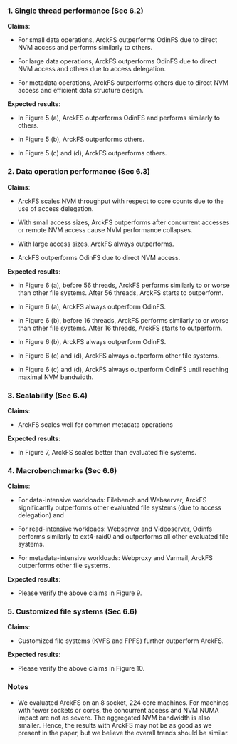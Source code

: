 
### 1. Single thread performance (Sec 6.2)

**Claims**: 
* For small data operations, ArckFS outperforms OdinFS due to direct NVM access and performs similarly to others. 

* For large data operations, ArckFS outperforms OdinFS due to direct NVM access and others due to access delegation. 

* For metadata operations, ArckFS outperforms others due to direct NVM access and efficient data structure design. 


**Expected results**: 
* In Figure 5 (a), ArckFS outperforms OdinFS and performs similarly to others.

* In Figure 5 (b), ArckFS outperforms others.

* In Figure 5 (c) and (d), ArckFS outperforms others. 


### 2. Data operation performance (Sec 6.3)

**Claims**: 

* ArckFS scales NVM throughput with respect to core counts due to the use of access delegation. 

* With small access sizes, ArckFS outperforms after concurrent accesses or remote NVM access cause NVM performance collapses. 

* With large access sizes, ArckFS always outperforms. 

* ArckFS outperforms OdinFS due to direct NVM access. 


**Expected results**: 
* In Figure 6 (a), before 56 threads, ArckFS performs similarly to or worse than other file systems. After 56 threads, ArckFS starts to outperform. 

* In Figure 6 (a), ArckFS always outperform OdinFS. 

* In Figure 6 (b), before 16 threads, ArckFS performs similarly to or worse than other file systems. After 16 threads, ArckFS starts to outperform. 

* In Figure 6 (b), ArckFS always outperform OdinFS. 

* In Figure 6 (c) and (d), ArckFS always outperform other file systems. 

* In Figure 6 (c) and (d), ArckFS always outperform OdinFS until reaching maximal NVM bandwidth. 

### 3. Scalability (Sec 6.4)

**Claims**: 

* ArckFS scales well for common metadata operations 

**Expected results**: 

* In Figure 7, ArckFS scales better than evaluated file systems. 


### 4. Macrobenchmarks (Sec 6.6)

**Claims**: 

* For data-intensive workloads: Filebench and Webserver, ArckFS significantly outperforms other evaluated file systems (due to access delegation) and 

* For read-intensive workloads: Webserver and Videoserver, Odinfs performs similarly to ext4-raid0 and outperforms all other evaluated file systems. 

* For metadata-intensive workloads: Webproxy and Varmail, ArckFS outperforms other file systems. 

**Expected results**: 

* Please verify the above claims in Figure 9. 


### 5. Customized file systems (Sec 6.6)

**Claims**: 

* Customized file systems (KVFS and FPFS) further outperform ArckFS. 

**Expected results**: 

* Please verify the above claims in Figure 10. 

### Notes

* We evaluated ArckFS on an 8 socket, 224 core machines. For machines with fewer sockets or cores, the concurrent access and NVM NUMA impact are not as severe. The aggregated NVM bandwidth is also smaller. Hence, the results with ArckFS may not be as good as we present in the paper, but we believe the overall trends should be similar. 

